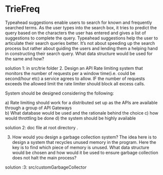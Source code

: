 # TrieFreq
Typeahead suggestions enable users to search for known and frequently searched terms. As the user types into the search box, it tries to predict the query based on the characters the user has entered and gives a list of suggestions to complete the query. Typeahead suggestions help the user to articulate their search queries better. It’s not about speeding up the search process but rather about guiding the users and lending them a helping hand in constructing their search query. What data structure would be used for the same and how?
 
 
 solution 1: in src/trie folder 
 2.  Design an API Rate limiting system that monitors the number of requests per a window time(i.e. could be second/hour etc) a service agrees to allow. IF the number of requests exceeds the allowed limit the rate limiter should block all excess calls.
 
System should be designed considering the following:

  a)  Rate limiting should work for a distributed set up as the APIs are available through a group of API Gateways  
  b) What database would be used and the rationale behind the choice 
  c) how would throttling be done 
  d) the system should be highly available
  
  
 solution 2: doc file at root directory .
  
  
  3.   How would you design a garbage collection system? The idea here is to design a system that recycles unused memory in the program. Here the key is to find which piece of memory is unused. What data structure would be chosen and how would it be used to ensure garbage collection does not halt the main process?

solution :3: src/customGarbageCollector
